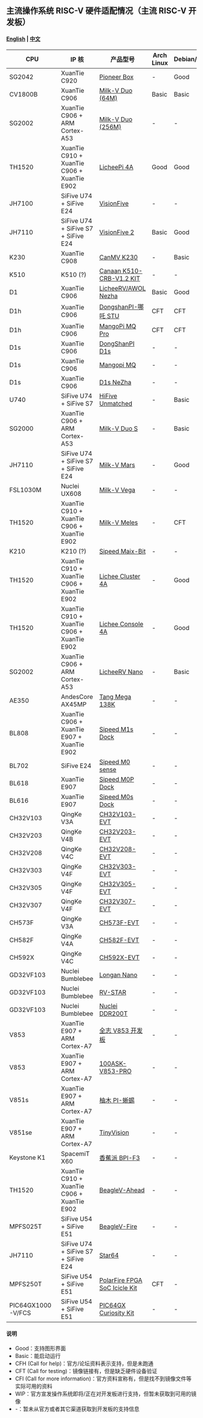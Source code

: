 ## 主流操作系统 RISC-V 硬件适配情况（主流 RISC-V 开发板）

#### [English](./README_zh.md) | [中文](./README_zh.md)

| CPU               | IP 核                                      | 产品型号                                | Arch Linux | Debian/RevyOS | Fedora | FreeBSD | Gentoo | openAnolis | OpenBSD | openCloudOS | openEuler | openKylin | openSUSE | Ubuntu | Tina-Linux | Android 13 | Armbian | BuildRoot | OpenHarmony | FreeRTOS | RT-Thread | Zephyr | OpenWRT | ThreadX | NuttX | Melis | Bianbu | Deepin |
|-------------------|--------------------------------------------|-----------------------------------------|------------|---------------|--------|---------|--------|------------|---------|-------------|-----------|-----------|----------|--------|------------|------------|---------|-----------|-------------|----------|-----------|--------|---------|---------|-------|-------|--------|--------|
| SG2042            | XuanTie C920                               | [Pioneer Box][Pioneer]                  | -          | Good          | Good   | -       | -      | -          | -       | WIP         | Good      | Good      | -        | -      | -          | -          | -       | -         | WIP         | -        | -         | -      | -       | -       | -     | -     | -      | Basic  |
| CV1800B           | XuanTie C906                               | [Milk-V Duo (64M)][Duo]                 | Basic      | Basic         | -      | -       | -      | -          | -       | -           | Basic     | -         | -        | -      | -          | -          | -       | Basic     | -           | Basic    | Basic     | Basic  | WIP     | Basic   | -     | -     | -      | -      |
| SG2002            | XuanTie C906 + ARM Cortex-A53              | [Milk-V Duo (256M)][Duo256m]            | -          | -             | -      | -       | -      | -          | -       | -           | -         | -         | -        | -      | -          | -          | -       | Basic     | -           | Basic    | Basic     | Basic  | -       | -       | -     | -     | -      | -      |
| TH1520            | XuanTie C910 + XuanTie C906 + XuanTie E902 | [LicheePi 4A][LPi4A]                    | Good       | Good          | Good   | -       | -      | -          | -       | -           | Good      | Good      | -        | WIP    | -          | -          | Good    | -         | WIP         | -        | -         | -      | Basic   | -       | -     | -     | -      | Good   |
| JH7100            | SiFive U74 + SiFive E24                    | [VisionFive][VF1]                       | -          | -             | Good   | -       | -      | -          | Basic   | -           | Good      | Good      | Basic    | Basic  | -          | -          | Basic   | Basic     | -           | -        | -         | -      | Basic   | -       | -     | -     | -      | Basic  |
| JH7110            | SiFive U74 + SiFive S7 + SiFive E24        | [VisionFive 2][VF2]                     | Basic      | Good          | -      | WIP     | Basic  | -          | Basic   | -           | Good      | Good      | Basic    | Basic  | -          | WIP        | Good    | Basic     | WIP         | -        | Basic     | CFH    | Basic   | -       | Basic | -     | -      | Basic  |
| K230              | XuanTie C908                               | [CanMV K230][K230]                      | -          | Basic         | Basic  | -       | -      | -          | -       | -           | -         | -         | -        | Basic  | -          | -          | -       | -         | -           | -        | Basic     | -      | -       | -       | Basic | -     | -      | -      |
| K510              | K510 (?)                                   | [Canaan K510-CRB-V1.2 KIT][K510]        | -          | -             | -      | -       | -      | -          | -       | -           | -         | -         | -        | -      | -          | -          | -       | Basic     | -           | -        | -         | -      | -       | -       | -     | -     | -      | -      |
| D1                | XuanTie C906                               | [LicheeRV/AWOL Nezha][C906]             | Basic      | Good          | Good   | WIP     | -      | -          | -       | -           | Good      | -         | Basic    | Basic  | Basic      | -          | -       | -         | -           | -        | -         | -      | Basic   | -       | -     | -     | -      | -      |
| D1h               | XuanTie C906                               | [DongshanPI-哪吒 STU][DongshanPI-STU]   | CFT        | CFT           | -      | -       | -      | -          | -       | -           | -         | -         | -        | -      | CFT        | -          | -       | CFT       | -           | -        | CFT       | -      | CFT     | -       | -     | -     | -      | -      |
| D1h               | XuanTie C906                               | [MangoPi MQ Pro][mangopi_mq_pro]        | CFT        | CFT           | CFT    | CFT     | -      | -          | -       | -           | -         | -         | CFT      | CFT    | CFT        | -          | CFT     | -         | -           | -        | CFT       | -      | CFT     | -       | -     | -     | -      | -      |
| D1s               | XuanTie C906                               | [DongShanPI D1s][DongShanPI-D1s]        | -          | -             | -      | -       | -      | -          | -       | -           | -         | -         | -        | -      | CFT        | -          | -       | -         | -           | -        | -         | -      | CFT     | -       | -     | -     | -      | -      |
| D1s               | XuanTie C906                               | [Mangopi MQ][mangopi_mq]                | -          | -             | -      | -       | -      | -          | -       | -           | -         | -         | -        | -      | CFT        | -          | -       | -         | -           | -        | -         | -      | CFT     | -       | -     | -     | -      | -      |
| D1s               | XuanTie C906                               | [D1s NeZha][NeZha-D1s]                  | -          | -             | -      | -       | -      | -          | -       | -           | -         | -         | -        | -      | CFT        | -          | -       | -         | -           | -        | -         | -      | CFT     | -       | -     | -     | -      | -      |
| U740              | SiFive U74 + SiFive S7                     | [HiFive Unmatched][Unmatched]           | -          | Basic         | Good   | Basic   | -      | -          | Basic   | -           | Good      | Good      | Basic    | Basic  | -          | -          | CFH     | -         | WIP         | -        | -         | Basic  | Basic   | -       | -     | -     | -      | -      |
| SG2000            | XuanTie C906 + ARM Cortex-A53              | [Milk-V Duo S][DuoS]                    | -          | Basic         | -      | -       | -      | -          | -       | -           | -         | -         | -        | -      | -          | -          | -       | Basic     | -           | Basic    | -         | Basic  | -       | -       | Basic | -     | -      | -      |
| JH7110            | SiFive U74 + SiFive S7 + SiFive E24        | [Milk-V Mars][Mars]                     | -          | Good          | -      | -       | -      | -          | -       | -           | -         | -         | -        | -      | -          | -          | -       | Basic     | -           | Basic    | -         | -      | -       | -       | -     | -     | -      | -      |
| FSL1030M          | Nuclei UX608                               | [Milk-V Vega][Vega]                     | -          | -             | -      | -       | -      | -          | -       | -           | -         | -         | -        | -      | -          | -          | -       | CFH       | -           | -        | -         | -      | -       | -       | -     | -     | -      | -      |
| TH1520            | XuanTie C910 + XuanTie C906 + XuanTie E902 | [Milk-V Meles][Meles]                   | -          | CFT           | -      | -       | -      | -          | -       | -           | -         | -         | -        | -      | -          | -          | -       | -         | -           | -        | -         | -      | -       | -       | -     | -     | -      | -      |
| K210              | K210 (?)                                   | [Sipeed Maix-Bit][MaixBit]              | -          | -             | -      | -       | -      | -          | -       | -           | -         | -         | -        | -      | -          | -          | -       | -         | -           | Basic    | Basic     | -      | -       | -       | Basic | -     | -      | -      |
| TH1520            | XuanTie C910 + XuanTie C906 + XuanTie E902 | [Lichee Cluster 4A][Cluster4A]          | -          | Good          | Good   | -       | -      | -          | -       | -           | Good      | Good      | -        | -      | -          | -          | Good    | -         | -           | -        | -         | -      | Basic   | -       | -     | -     | -      | -      |
| TH1520            | XuanTie C910 + XuanTie C906 + XuanTie E902 | [Lichee Console 4A][Console4A]          | -          | Good          | -      | -       | -      | -          | -       | -           | -         | -         | -        | -      | -          | -          | -       | -         | -           | -        | -         | -      | -       | -       | -     | -     | -      | -      |
| SG2002            | XuanTie C906 + ARM Cortex-A53              | [LicheeRV Nano][LicheeRVNano]           | -          | Basic         | -      | -       | -      | -          | -       | -           | -         | -         | -        | -      | -          | -          | -       | Basic     | -           | Basic    | -         | -      | -       | -       | -     | -     | -      | -      |
| AE350             | AndesCore AX45MP                           | [Tang Mega 138K][TangMega138K]          | -          | -             | -      | -       | -      | -          | -       | -           | -         | -         | -        | -      | -          | -          | -       | -         | -           | Basic    | Basic     | CFH    | -       | -       | -     | -     | -      | -      |
| BL808             | XuanTie C906 + XuanTie E907 + XuanTie E902 | [Sipeed M1s Dock][SipeedM1s]            | -          | -             | -      | -       | -      | -          | -       | -           | -         | -         | -        | -      | -          | -          | -       | Basic     | -           | Basic    | -         | -      | -       | -       | -     | -     | -      | -      |
| BL702             | SiFive E24                                 | [Sipeed M0 sense][M0sense]              | -          | -             | -      | -       | -      | -          | -       | -           | -         | -         | -        | -      | -          | -          | -       | -         | -           | Basic    | -         | -      | -       | -       | -     | -     | -      | -      |
| BL618             | XuanTie E907                               | [Sipeed M0P Dock][M0P]                  | -          | -             | -      | -       | -      | -          | -       | -           | -         | -         | -        | -      | -          | -          | -       | -         | -           | Basic    | -         | -      | -       | -       | -     | -     | -      | -      |
| BL616             | XuanTie E907                               | [Sipeed M0s Dock][M0s]                  | -          | -             | -      | -       | -      | -          | -       | -           | -         | -         | -        | -      | -          | -          | -       | -         | -           | Basic    | -         | -      | -       | -       | -     | -     | -      | -      |
| CH32V103          | QingKe V3A                                 | [CH32V103-EVT][CH32V103]                | -          | -             | -      | -       | -      | -          | -       | -           | -         | -         | -        | -      | -          | -          | -       | -         | -           | Basic    | Basic     | -      | -       | -       | -     | -     | -      | -      |
| CH32V203          | QingKe V4B                                 | [CH32V203-EVT][CH32V203]                | -          | -             | -      | -       | -      | -          | -       | -           | -         | -         | -        | -      | -          | -          | -       | -         | -           | Basic    | Basic     | -      | -       | -       | -     | -     | -      | -      |
| CH32V208          | QingKe V4C                                 | [CH32V208-EVT][CH32V208]                | -          | -             | -      | -       | -      | -          | -       | -           | -         | -         | -        | -      | -          | -          | -       | -         | -           | Basic    | Basic     | -      | -       | -       | -     | -     | -      | -      |
| CH32V303          | QingKe V4F                                 | [CH32V303-EVT][CH32V303]                | -          | -             | -      | -       | -      | -          | -       | -           | -         | -         | -        | -      | -          | -          | -       | -         | -           | Basic    | Basic     | -      | -       | -       | -     | -     | -      | -      |
| CH32V305          | QingKe V4F                                 | [CH32V305-EVT][CH32V305]                | -          | -             | -      | -       | -      | -          | -       | -           | -         | -         | -        | -      | -          | -          | -       | -         | -           | Basic    | Basic     | -      | -       | -       | -     | -     | -      | -      |
| CH32V307          | QingKe V4F                                 | [CH32V307-EVT][CH32V307]                | -          | -             | -      | -       | -      | -          | -       | -           | -         | -         | -        | -      | -          | -          | -       | -         | -           | Basic    | Basic     | -      | -       | -       | -     | -     | -      | -      |
| CH573F            | QingKe V3A                                 | [CH573F-EVT][CH573F]                    | -          | -             | -      | -       | -      | -          | -       | -           | -         | -         | -        | -      | -          | -          | -       | -         | -           | Basic    | Basic     | -      | -       | -       | -     | -     | -      | -      |
| CH582F            | QingKe V4A                                 | [CH582F-EVT][CH582F]                    | -          | -             | -      | -       | -      | -          | -       | -           | -         | -         | -        | -      | -          | -          | -       | -         | -           | Basic    | Basic     | -      | -       | -       | -     | -     | -      | -      |
| CH592X            | QingKe V4C                                 | [CH592X-EVT][CH592X]                    | -          | -             | -      | -       | -      | -          | -       | -           | -         | -         | -        | -      | -          | -          | -       | -         | -           | Basic    | Basic     | -      | -       | -       | -     | -     | -      | -      |
| GD32VF103         | Nuclei Bumblebee                           | [Longan Nano][Longan_Nano]              | -          | -             | -      | -       | -      | -          | -       | -           | -         | -         | -        | -      | -          | -          | -       | -         | -           | CFT      | CFT       | Basic  | -       | -       | -     | -     | -      | -      |
| GD32VF103         | Nuclei Bumblebee                           | [RV-STAR][RV_STAR]                      | -          | -             | -      | -       | -      | -          | -       | -           | -         | -         | -        | -      | -          | -          | -       | -         | -           | CFT      | CFT       | -      | -       | -       | -     | -     | -      | -      |
| GD32VF103         | Nuclei Bumblebee                           | [Nuclei DDR200T][DDR200T]               | -          | -             | -      | -       | -      | -          | -       | -           | -         | -         | -        | -      | -          | -          | -       | -         | -           | CFT      | CFT       | -      | -       | -       | -     | -     | -      | -      |
| V853              | XuanTie E907 + ARM Cortex-A7               | [全志 V853 开发板][V853]                | -          | -             | -      | -       | -      | -          | -       | -           | -         | -         | -        | -      | -          | -          | -       | -         | -           | -        | -         | -      | -       | -       | -     | CFT   | -      | -      |
| V853              | XuanTie E907 + ARM Cortex-A7               | [100ASK-V853-PRO][V853]                 | -          | -             | -      | -       | -      | -          | -       | -           | -         | -         | -        | -      | -          | -          | -       | -         | -           | -        | -         | -      | -       | -       | -     | CFT   | -      | -      |
| V851s             | XuanTie E907 + ARM Cortex-A7               | [柚木 PI-蜥蜴][YouMuPI]                 | -          | -             | -      | -       | -      | -          | -       | -           | -         | -         | -        | -      | -          | -          | -       | -         | -           | -        | -         | -      | -       | -       | -     | CFT   | -      | -      |
| V851se            | XuanTie E907 + ARM Cortex-A7               | [TinyVision][TinyVision]                | -          | -             | -      | -       | -      | -          | -       | -           | -         | -         | -        | -      | -          | -          | -       | -         | -           | -        | -         | -      | -       | -       | -     | CFT   | -      | -      |
| Keystone K1       | SpacemiT X60                               | [香蕉派 BPI-F3][BPI-F3]                 | -          | -             | -      | -       | -      | -          | -       | -           | -         | -         | -        | -      | -          | -          | Good    | -         | -           | -        | -         | -      | -       | -       | -     | -     | Good   | -      |
| TH1520            | XuanTie C910 + XuanTie C906 + XuanTie E902 | [BeagleV-Ahead][BeagleV-Ahead]          | -          | -             | -      | -       | -      | -          | -       | -           | -         | -         | -        | CFT    | -          | -          | -       | -         | -           | -        | -         | -      | -       | -       | -     | -     | -      | -      |
| MPFS025T          | SiFive U54 + SiFive E51                    | [BeagleV-Fire][BeagleV-Fire]            | -          | -             | -      | -       | -      | -          | -       | -           | -         | -         | -        | CFT    | -          | -          | -       | -         | -           | -        | -         | -      | -       | -       | -     | -     | -      | -      |
| JH7110            | SiFive U74 + SiFive S7 + SiFive E24        | [Star64][STAR64]                        | -          | -             | -      | -       | -      | -          | -       | -           | -         | -         | -        | -      | -          | -          | CFT     | -         | -           | -        | -         | -      | -       | -       | CFT   | -     | -      | -      |
| MPFS250T          | SiFive U54 + SiFive E51                    | [PolarFire FPGA SoC Icicle Kit][Icicle] | CFT        | -             | -      | -       | -      | -          | CFT     | -           | -         | -         | -        | Basic  | -          | -          | -       | Basic     | -           | CFT      | -         | CFT    | -       | -       | CFT   | -     | -      | -      |
| PIC64GX1000-V/FCS | SiFive U54 + SiFive E51                    | [PIC64GX Curiosity Kit][PIC64GX]        | -          | -             | -      | -       | -      | -          | -       | -           | -         | -         | -        | CFT    | -          | -          | -       | -         | -           | -        | -         | CFT    | -       | -       | -     | -     | -      | -      |

#### 说明

* Good：支持图形界面
* Basic：能启动运行
* CFH (Call for help)：官方/论坛资料表示支持，但是未跑通
* CFT (Call for testing)：镜像链接有，但是缺乏硬件设备验证
* CFI (Call for more information)：官方资料宣称有，但是找不到镜像文件等实际可用的资料
* WIP：官方宣发操作系统即将/正在对开发板进行支持，但暂未获取到可用的镜像
* -：暂未从官方或者其它渠道获取到开发板的支持信息

[Pioneer]: ./Pioneer/README_zh.md
[Duo]: ./Duo/README_zh.md
[Duo256m]: ./Duo256m/README_zh.md
[LPi4A]: ./LicheePi4A/README_zh.md
[VF1]: ./VisionFive/README_zh.md
[VF2]: ./VisionFive2/README_zh.md
[K230]: ./K230/README_zh.md
[C906]: ./D1_LicheeRV/README_zh.md
[Unmatched]: ./Unmatched/README_zh.md
[DuoS]: ./Duo_S/README_zh.md
[Mars]: ./Mars/README_zh.md
[Vega]: ./Vega/README_zh.md
[Meles]: ./Meles/README_zh.md
[MaixBit]: ./Maix-I_K210/README_zh.md
[Cluster4A]: ./LicheeCluster4A/README_zh.md
[Console4A]: ./LicheeConsole4A/README_zh.md
[LicheeRVNano]: ./LicheeRV_Nano/README_zh.md
[TangMega138K]: ./Tang_Mega_138K/README_zh.md
[K510]: ./K510/README_zh.md
[SipeedM1s]: ./M1s/README_zh.md
[M0sense]: ./M0sense/README_zh.md
[M0P]: ./M0P_Dock/README_zh.md
[M0s]: ./M0s/README_zh.md
[CH32V103]: ./CH32V103/README_zh.md
[CH32V203]: ./CH32V203/README_zh.md
[CH32V208]: ./CH32V208/README_zh.md
[CH32V303]: ./CH32V303/README_zh.md
[CH32V305]: ./CH32V305/README_zh.md
[CH32V307]: ./CH32V307/README_zh.md
[CH582F]: ./CH582F/README_zh.md
[CH592X]: ./CH592X/README_zh.md
[Longan_Nano]: ./Longan_Nano/README_zh.md
[RV_STAR]: ./RV_STAR/README_zh.md
[DDR200T]: ./DDR200T/README_zh.md
[V853]: ./V853/README_zh.md
[100ASK]: ./100ASK/README_zh.md
[YouMuPI]: ./YouMuPI/README_zh.md
[TinyVision]: ./TinyVision/README_zh.md
[CH573F]: ./CH573F/README_zh.md
[DongshanPI-STU]: ./DongshanPI-STU/README_zh.md
[mangopi_mq_pro]: ./mangopi_mq_pro/README_zh.md
[DongShanPI-D1s]: ./DongShanPI-D1s/README_zh.md
[mangopi_mq]: ./mangopi_mq/README_zh.md
[NeZha-D1s]: ./NeZha-D1s/README_zh.md
[BPI-F3]: ./BPI-F3/README_zh.md
[BeagleV-Ahead]: ./BeagleV-Ahead/README_zh.md
[BeagleV-Fire]: ./BeagleV-Fire/README_zh.md
[STAR64]: ./STAR64/README_zh.md
[Icicle]: ./Icicle/README_zh.md
[PIC64GX]: ./PIC64GX/README_zh.md
